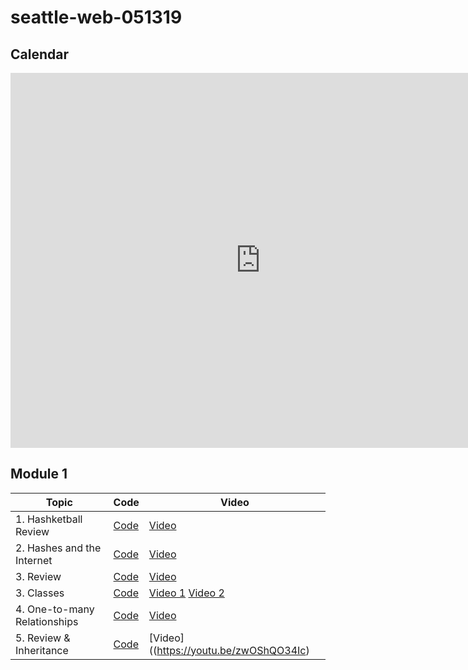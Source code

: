 # seattle-web-051319

## Calendar

<iframe src="https://calendar.google.com/calendar/embed?height=600&amp;wkst=1&amp;bgcolor=%23ffffff&amp;ctz=America%2FLos_Angeles&amp;src=ZmxhdGlyb25zY2hvb2wuY29tX2M0YzBmNG1ucGNyaWUzYzVpb2NvYmJ2OGZvQGdyb3VwLmNhbGVuZGFyLmdvb2dsZS5jb20&amp;color=%23B39DDB&amp;mode=WEEK" style="border-width:0" width="800" height="600" frameborder="0" scrolling="no"></iframe>

## Module 1

| Topic                  | Code                | Video                                  |
| ---------------------- | ------------------- | -------------------------------------- |
| 1. Hashketball Review | [Code](https://github.com/learn-co-students/seattle-web-051319/tree/master/01-hashketball-review) | [Video](https://youtu.be/QhWpq5oE3lc) |
| 2. Hashes and the Internet | [Code](https://github.com/learn-co-students/seattle-web-051319/tree/master/02-internet-requests) | [Video](https://youtu.be/xaFKe-Hs2Og) |
| 3. Review | [Code](https://github.com/dahby/apis-and-iteration) | [Video](https://www.youtube.com/watch?v=0aONSpvA7dw) |
| 3. Classes | [Code](https://github.com/learn-co-students/seattle-web-051319/tree/master/03-classes) | [Video 1](https://youtu.be/vnzDcGyPOR4) [Video 2](https://youtu.be/AA-5OR6DlXY) |
| 4. One-to-many Relationships | [Code](https://github.com/learn-co-students/seattle-web-051319/tree/master/04-many-to-one) | [Video](https://youtu.be/KCdDB9LIuuE) |
| 5. Review & Inheritance | [Code](https://github.com/learn-co-students/seattle-web-051319/tree/master/05-inheritance) | [Video]((https://youtu.be/zwOShQO34Ic) |
